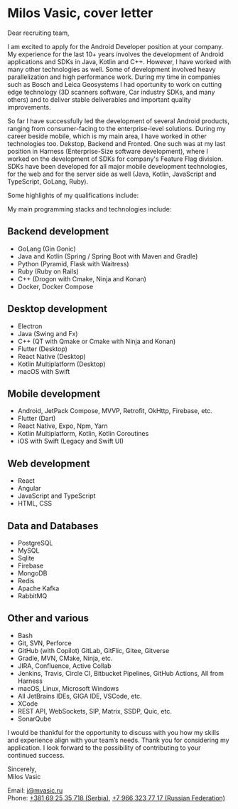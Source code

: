 # Milos Vasic, cover letter

Dear recruiting team,

I am excited to apply for the Android Developer position at your company. 
My experience for the last 10+ years involves the development of Android applications and SDKs in Java, Kotlin and C++. However, I have worked with many other technologies as well.
Some of development involved heavy parallelization and high performance work. During my time in companies such as Bosch and Leica Geosystems I had oportunity to work
on cutting edge technology (3D scanners software, Car industry SDKs, and many others) and to deliver stable deliverables and important quality improvements.

So far I have successfully led the development of several Android products, ranging from consumer-facing to the enterprise-level solutions.
During my career beside mobile, which is my main area, I have worked in other technologies too. Dekstop, Backend and Fronted.
One such was at my last position in Harness (Enterprise-Size software development), where I worked on the development of SDKs for company's Feature Flag division.
SDKs have been developed for all major mobile development technologies, for the web and for the server side as well (Java, Kotlin, JavaScript and TypeScript, GoLang, Ruby).

Some highlights of my qualifications include:

My main programming stacks and technologies include:

## Backend development

- GoLang (Gin Gonic)
- Java and Kotlin (Spring / Spring Boot with Maven and Gradle)
- Python (Pyramid, Flask with Waitress)
- Ruby (Ruby on Rails)
- C++ (Drogon with Cmake, Ninja and Konan)
- Docker, Docker Compose

## Desktop development

- Electron
- Java (Swing and Fx)
- C++ (QT with Qmake or Cmake with Ninja and Konan)
- Flutter (Desktop)
- React Native (Desktop)
- Kotlin Multiplatform (Desktop)
- macOS with Swift

## Mobile development

- Android, JetPack Compose, MVVP, Retrofit, OkHttp, Firebase, etc.
- Flutter (Dart)
- React Native, Expo, Npm, Yarn
- Kotlin Multiplatform, Kotlin, Kotlin Coroutines
- iOS with Swift (Legacy and Swift UI)

## Web development

- React
- Angular
- JavaScript and TypeScript
- HTML, CSS

## Data and Databases

- PostgreSQL
- MySQL
- Sqlite
- Firebase
- MongoDB
- Redis
- Apache Kafka
- RabbitMQ

## Other and various

- Bash
- Git, SVN, Perforce
- GitHub (with Copilot) GitLab, GitFlic, Gitee, Gitverse
- Gradle, MVN, CMake, Ninja, etc.
- JIRA, Confluence, Active Collab
- Jenkins, Travis, Circle CI, Bitbucket Pipelines, GitHub Actions, All from Harness
- macOS, Linux, Microsoft Windows
- All JetBrains IDEs, GIGA IDE, VSCode, etc.
- XCode
- REST API, WebSockets, SIP, Matrix, SSDP, Quic, etc.
- SonarQube

I would be thankful for the opportunity to discuss with you how my skills and experience align with your team’s needs.
Thank you for considering my application. I look forward to the possibility of contributing to your continued success.

Sincerely,  
Milos Vasic

Email: [i@mvasic.ru](mailto:i@mvasic.ru)\
Phone: [+381 69 25 35 718 (Serbia)](tel:+381692535718), [+7 966 323 77 17 (Russian Federation)](tel:+79663237717)